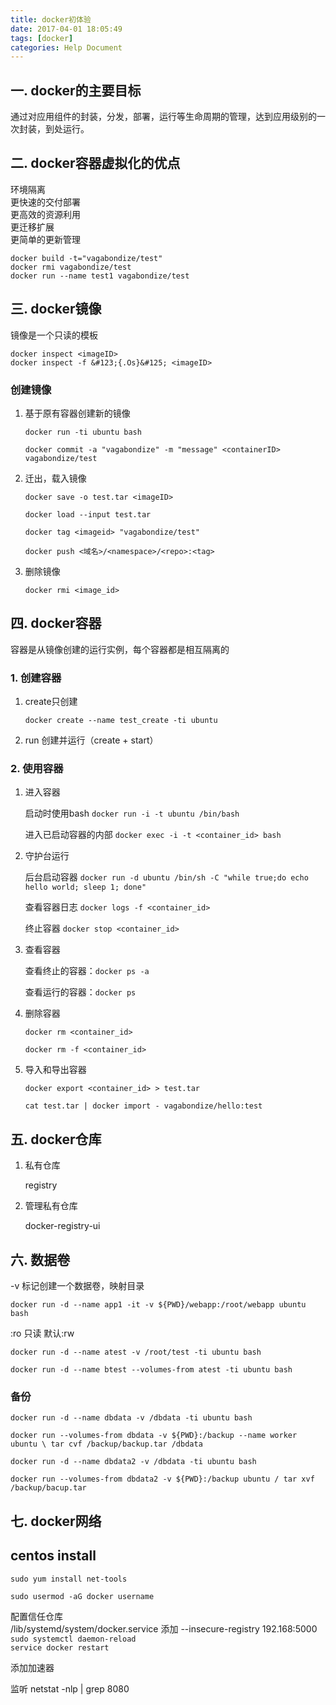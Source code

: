 ```yaml
---
title: docker初体验
date: 2017-04-01 18:05:49
tags: [docker]
categories: Help Document
---
```


## 一. docker的主要目标

通过对应用组件的封装，分发，部署，运行等生命周期的管理，达到应用级别的一次封装，到处运行。

## 二. docker容器虚拟化的优点

环境隔离  
更快速的交付部署  
更高效的资源利用  
更迁移扩展  
更简单的更新管理

<!-- more -->

`docker build -t="vagabondize/test"`  
`docker rmi vagabondize/test`  
`docker run --name test1 vagabondize/test`

## 三. docker镜像

镜像是一个只读的模板  

`docker inspect <imageID>`  
`docker inspect -f &#123;{.Os}&#125; <imageID>`

### 创建镜像

1. 基于原有容器创建新的镜像  

    `docker run -ti ubuntu bash`

    `docker commit -a "vagabondize" -m "message" <containerID> vagabondize/test`

2. 迁出，载入镜像

    `docker save -o test.tar <imageID>`

    `docker load --input test.tar`

    `docker tag <imageid> "vagabondize/test"`

    `docker push <域名>/<namespace>/<repo>:<tag>`

3. 删除镜像

    `docker rmi <image_id>`

## 四. docker容器

容器是从镜像创建的运行实例，每个容器都是相互隔离的  

### 1. 创建容器

1) create只创建

    `docker create --name test_create -ti ubuntu`

2) run 创建并运行（create + start）

### 2. 使用容器

1. 进入容器

   启动时使用bash `docker run -i -t ubuntu /bin/bash`

   进入已启动容器的内部 `docker exec -i -t <container_id> bash`

2. 守护台运行

    后台启动容器 `docker run -d ubuntu /bin/sh -C "while true;do echo hello world; sleep 1; done"`

    查看容器日志 `docker logs -f <container_id>`

    终止容器 `docker stop <container_id>`

3. 查看容器

    查看终止的容器：`docker ps -a`

    查看运行的容器：`docker ps`  

4. 删除容器

    `docker rm <container_id>`

    `docker rm -f <container_id>`

5. 导入和导出容器

    `docker export <container_id> > test.tar`

     `cat test.tar | docker import - vagabondize/hello:test`

## 五. docker仓库

1. 私有仓库

    registry

2. 管理私有仓库

    docker-registry-ui

## 六. 数据卷

 -v 标记创建一个数据卷，映射目录

 `docker run -d --name app1 -it -v ${PWD}/webapp:/root/webapp ubuntu bash`

 :ro 只读   默认:rw

 `docker run -d --name atest -v /root/test -ti ubuntu bash`

 `docker run -d --name btest --volumes-from atest -ti ubuntu bash`

### 备份

`docker run -d --name dbdata -v /dbdata -ti ubuntu bash`

`docker run --volumes-from dbdata -v ${PWD}:/backup --name worker ubuntu \ tar cvf /backup/backup.tar /dbdata`

`docker run -d --name dbdata2 -v /dbdata -ti ubuntu bash`

`docker run --volumes-from dbdata2 -v ${PWD}:/backup ubuntu / tar xvf /backup/bacup.tar`

## 七. docker网络

## centos install

`sudo yum install net-tools`  

`sudo usermod -aG docker username`

配置信任仓库  
/lib/systemd/system/docker.service  添加  --insecure-registry 192.168:5000  
`sudo systemctl daemon-reload`  
`service docker restart`  

添加加速器

监听 netstat -nlp | grep 8080
